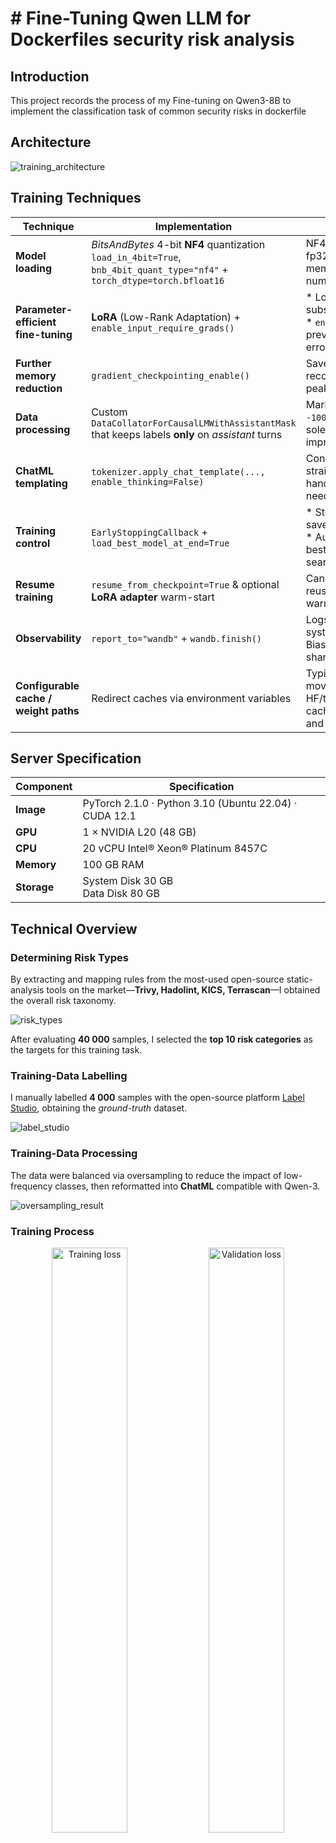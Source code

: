 # # Fine-Tuning Qwen LLM for Dockerfiles security risk analysis

## Introduction

This project records the process of my Fine-tuning on Qwen3-8B to implement the classification task of common security risks in dockerfile


## Architecture

![training_architecture](./images/training_architecture.png)


## Training Techniques

| Technique | Implementation | Explanation |
|-----------|----------------|-------------|
| **Model loading** | *BitsAndBytes* 4-bit **NF4** quantization<br>`load_in_4bit=True`, `bnb_4bit_quant_type="nf4"` + `torch_dtype=torch.bfloat16` | NF4 + BF16 keeps almost-fp32 range while cutting memory in half; faster and numerically stable. |
| **Parameter-efficient fine-tuning** | **LoRA** (Low-Rank Adaptation) + `enable_input_require_grads()` | * LoRA trains only a tiny subset of weights.<br>* `enable_input_require_grads` prevents missing‐gradient errors on LoRA inputs. |
| **Further memory reduction** | `gradient_checkpointing_enable()` | Saves activations to disk and recomputes on-the-fly; lowers peak VRAM. |
| **Data processing** | Custom `DataCollatorForCausalLMWithAssistantMask` that keeps labels **only** on *assistant* turns | Marks user / system tokens as `-100`, so loss is computed solely on assistant text—improves response quality. |
| **ChatML templating** | `tokenizer.apply_chat_template(..., enable_thinking=False)` | Converts raw messages straight to Qwen-3 ChatML; no hand-written prompt glue needed. |
| **Training control** | `EarlyStoppingCallback` + `load_best_model_at_end=True` | * Stops when loss plateaus—saves compute.<br>* Automatically reloads the best checkpoint—no manual search. |
| **Resume training** | `resume_from_checkpoint=True` & optional **LoRA adapter** warm-start | Can pick up after crashes *or* reuse a previous LoRA as warm-start for a new run. |
| **Observability** | `report_to="wandb"` + `wandb.finish()` | Logs metrics, hyper-params, system stats to Weights & Biases for easy tracking & sharing. |
| **Configurable cache / weight paths** | Redirect caches via environment variables | Typical on cloud clusters: move HF/transformers/datasets/W&B caches to a larger data disk and save checkpoints there. |


## Server Specification


| Component | Specification |
|-----------|---------------|
| **Image** | PyTorch 2.1.0 · Python 3.10 (Ubuntu 22.04) · CUDA 12.1 |
| **GPU**   | 1 × NVIDIA L20 (48 GB) |
| **CPU**   | 20 vCPU Intel® Xeon® Platinum 8457C |
| **Memory**| 100 GB RAM |
| **Storage** | System Disk  30 GB<br>Data Disk  80 GB |


## Technical Overview

### Determining Risk Types

By extracting and mapping rules from the most-used open-source static-analysis tools on the market—**Trivy, Hadolint, KICS, Terrascan**—I obtained the overall risk taxonomy.

![risk_types](./images/risk_types.png)

After evaluating **40 000** samples, I selected the **top 10 risk categories** as the targets for this training task.

### Training-Data Labelling

I manually labelled **4 000** samples with the open-source platform [Label Studio](https://labelstud.io/), obtaining the *ground-truth* dataset.

![label_studio](./images/label_studio.png)

### Training-Data Processing

The data were balanced via oversampling to reduce the impact of low-frequency classes, then reformatted into **ChatML** compatible with Qwen-3.

![oversampling_result](./images/oversampling_result.png)

### Training Process

<p align="center">
  <img src="./images/train_loss.png" alt="Training loss" width="49%"/>
  <img src="./images/eval_loss.png"  alt="Validation loss" width="49%"/>
</p>

### Result Comparison

I compared several static tools with the LLM on the validation set:

- **Accuracy** – the LLM is on par with static tools (actual difference < 1 %).  
- **Recall** – the LLM shows a clear advantage.

This matches my expectations: LLMs excel at contextual understanding and can detect security risks that traditional regex-based scanners miss.

![detect_result](./images/detect_result.png)

## Future Work

Based on the above analysis, I think we can optimize from the following two aspects:

- **Data quality**: Improve data quality and scaling up the model.  
- **Architecture comparison**: Evaluate Transformer-based Encoder-only or Encoder-Decoder (seq2seq) models against the current Decoder-only Qwen-3.
- **More risk coverage:**  Due to time constraints and the limitations of manual labeling efforts, only 11 high-frequency risk categories were covered this time. However, after my analysis, I found that these 11 risk categories are relatively easy to detect with rule-based methods, which fails to fully demonstrate the advantages of LLMs in contextual understanding. This is one of the main reasons for the similar final accuracy rates. In the future, if more risks are to be covered, priority will be given to covering vulnerability types that rely on long-distance contextual associations.

I believe AI will continue to surprise us with its capabilities in security scanning.